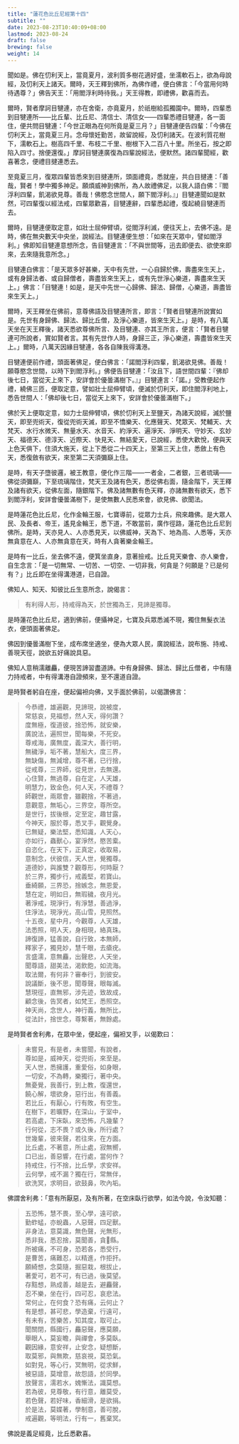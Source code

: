 ```yaml
---
title: "蓮花色比丘尼經第十四"
subtitle: ""
date: 2023-08-23T10:40:09+08:00
lastmod: 2023-08-24
draft: false
brewing: false
weight: 14
---
```



聞如是。佛在忉利天上，當竟夏月，波利質多樹花適好盛，坐濡軟石上，欲為母說經，及忉利天上諸天。爾時，天王釋到佛所，為佛作禮，便白佛言：「今當用何時待遇尊？」佛告天王：「用閻浮利時待我。」天王得教，即禮佛，歡喜而去。

爾時，賢者摩訶目犍連，亦在舍衛，亦竟夏月，於祇樹給孤獨園中。爾時，四輩悉到目犍連所——比丘輩、比丘尼、清信士、清信女——四輩悉禮目犍連，各一面住，便共問目犍連：「今世正眼為在何所竟是夏三月？」目犍連便告四輩：「今佛在忉利天上，當竟夏三月。念母懷妊勤苦，故留說經，及忉利諸天。在波利質花樹下，濡軟石上。樹高四千里、布枝二千里、樹根下入二百八十里。所坐石，按之即陷入四寸。捨便還復。」摩訶目犍連廣復為四輩說經法，便默然。諸四輩聞經，歡喜著念，便禮目揵連悉去。

至竟夏三月，復眾四輩皆悉來到目揵連所，頭面禮竟，悉就座，共白目揵連：「善哉，賢者！學中獨多神足。願煩威神到佛所，為人故禮佛足，以我人語白佛：『閻浮利四輩，飢渴欲見尊。善哉！佛愍念世間人，願下閻浮利。』」目犍連聞如是默然，可四輩復以經法戒，四輩眾歡喜，目犍連辭，四輩悉起禮，復起繞目犍連而去。

爾時，目犍連便取定意，如壯士屈伸臂頃，從閻浮利滅，便往天上，去佛不遠。是時，佛在無央數天中央坐，說經法。目犍連便生想：「如來在天眾中，譬如閻浮利。」佛即知目犍連意想所念，告目犍連言：「不與世間等，迅去即便去、欲使來即來，去來隨我意所念。」

目犍連白佛言：「是天眾多好甚樂，天中有先世，一心自歸於佛，壽盡來生天上，或有身歸法者、或自歸僧者，壽盡皆來生天上，或有先世淨心樂道，壽盡來生天上。」佛言：「目犍連！如是，是天中先世一心歸佛、歸法、歸僧，心樂道，壽盡皆來生天上。」

爾時，天王釋坐在佛前，意尊佛語及目犍連所言，即言：「賢者目犍連所說實如是。先世有身歸佛、歸法、歸比丘僧，及淨心樂道，皆來生天上。」是時，有八萬天坐在天王釋後，諸天悉欲尊佛所言、及目犍連、亦其王所言，便言：「賢者目犍連可所說者，實如賢者言。其有先世作人時，身歸三正，淨心樂道，壽盡皆來生天上。」爾時，八萬天因緣目犍連，各各自陳我得溝港。

目犍連便前作禮，頭面著佛足，便白佛言：「諾閻浮利四輩，飢渴欲見佛。善哉！願尊愍念世間，以時下到閻浮利。」佛便告目犍連：「汝且下，語世間四輩：『佛却後七日，當從天上來下，安詳會於優曇滿樹下。』」目犍連言：「諾。」受教便起作禮，繞佛三匝，便取定意，譬如壯士屈伸臂頃，便滅於忉利天，即住閻浮利地上，悉告世間人：「佛却後七日，當從天上來下，安詳會於優曇滿樹下。」

佛於天上便取定意，如力士屈伸臂頃，佛於忉利天上至鹽天，為諸天說經，滅於鹽天，即至兜術天，復從兜術天滅，即至不憍樂天、化應聲天、梵眾天、梵輔天、大梵天、水行水微天、無量水天、水音天、約淨天、遍淨天、淨明天、守妙天、玄妙天、福德天、德淳天、近際天、快見天、無結愛天，已說經，悉使大歡悅，便與天上色天俱下，住須大施天，從上下悉從二十四天上，至第三天上住，悉斂上有色天，悉復斂有欲天，來至第二天須彌巔上住。

是時，有天子墮彼邏，被王教意，便化作三階——一者金，二者銀，三者琉璃——佛從須彌巔，下至琉璃階住，梵天王及諸有色天，悉從佛右面，隨金階下，天王釋及諸有欲天，從佛左面，隨銀階下。佛及諸無數有色天釋，亦諸無數有欲天，悉下到閻浮利，安詳會優曇滿樹下，是使無數人民悉來會，欲見佛、欲聞法。

是時蓮花色比丘尼，化作金輪王服，七寶導前，從眾力士兵，飛來趣佛。是大眾人民、及長者、帝王，遙見金輪王，悉下道，不敢當前，廣作徑路，蓮花色比丘尼到佛所。是時，天亦見人、人亦悉見天，以佛威神，天為下、地為高、人悉等，天亦無貪意在人、人亦無貪意在天，時有人貪著樂金輪王。

是時有一比丘，坐去佛不遠，便箕坐直身，意著撿戒。比丘見天樂會、亦人樂會，自生念言：「是一切無常、一切苦、一切空、一切非我，何貪是？何願是？已是何有？」比丘即在坐得溝港道，已自證。

佛知人、知天、知彼比丘生意所念，說偈言：

> 有利得人形，持戒得為天，於世獨為王，見諦是獨尊。

是時蓮花色比丘尼，適到佛前，便攝神足，七寶及兵眾悉滅不現，獨住無髮衣法衣，便頭面著佛足。

佛因到優曇滿樹下坐，成布席坐適坐，便為大眾人民，廣說經法，說布施、持戒、善現天徑，說欲五好痛說具惡。

佛知人意稍濡離麤，便現苦諦習盡道諦。中有身歸佛、歸法、歸比丘僧者，中有隨力持戒者，中有得溝港自證頻來，至不還道自證。

是時賢者躬自在座，便起偏袒向佛，叉手面於佛前，以偈讚佛言：

> 今恭禮，雄遍觀，見諦現，說被度，  
> 常慈哀，見福想，然人天，得何讚？  
> 度無極，復道彼，捨恐怖，就安樂，  
> 廣說法，遍照世，聞每樂，不死安。  
> 尊戒海，廣無度，義深大，善行明，  
> 無穢淨，垢不著，慧船大，度三界，  
> 無缺傷，無減增，尊不著，已行捨，  
> 從戒尊，三界師，從見世，去無還。  
> 心住賢，無過尊，自在定，人天雄，  
> 明慧力，致金色，何人天，不禮尊？  
> 師觀世，兩眾會，雖觀捨，不著過，  
> 意觀意，無垢心，三界空，尊所空。  
> 是世行，拔後根，定至定，趣甘露，  
> 今神天，服於尊，悉叉手，觀覺身。  
> 已無疑，樂法堅，悉知識，人天心，  
> 亦如行，蟲獸心，宴淨然，愍苦槖。  
> 自恣化，在天下，正真定，收取易，  
> 意制念，伏彼信，天人世，覺獨尊。  
> 道德妙，與誰雙？觀尊形，何時厭？  
> 於三界，獨步行，戒義堅，若寶山。  
> 垂綺願，三界恐，捨嫉念，無恩愛，  
> 慧在定，明如日，無瑕穢，夜月光。  
> 著淨戒，現淨行，有淨慧，善過淨，  
> 住淨法，現淨光，高山雪，見照然。  
> 十五夜，星中月，今觀尊，人天雄，  
> 法悉照，明人天，身相現，絡真珠。  
> 諦復諦，猛善說，自行致，本無師，  
> 釋家子，獨見妙，慧千眼，去瘡疣。  
> 言盛濡，意無麤，出聲悲，人天坐，  
> 聞尊語，甜美法，渴飲飽，如流海。  
> 取法爾，有何非？審奉行，到彼安。  
> 說議斷，後不思，聞尊聲，眼每滅。  
> 慧現徑，直無邪，涉先迹，致故成，  
> 顧念後，告冥者，如梵王，悉照空。  
> 神天尚，念世人，神行義，無所比，  
> 從法計，捨世念，尊繫著，無餘處。

是時賢者舍利弗，在眾中坐，便起座，偏袒叉手，以偈歎曰：

> 未嘗見，有是者，未嘗聞，有說者，  
> 尊如是，威神天，從兜術，來至是。  
> 天人世，悉擁護，重愛俗，如身眼，  
> 一切安，不為轉，樂獨行，著中央。  
> 無憂覺，我善行，到上教，復還世，  
> 饒心解，壞欲身，惡行出，有善義。  
> 若比丘，有厭心，行有敗，有空生。  
> 在樹下，若曠野，在深山，于室中，  
> 若高處，下床臥，來恐怖，凡幾輩？  
> 行何從，志不畏？或久後，所行處？  
> 世幾輩，彼來聲，若往來，在方面。  
> 比丘處，不著意，所止處，寂無嚮，  
> 口已出，善惡響，在行處，當何作？  
> 持戒住，行不捨，比丘學，求安祥。  
> 云何學，戒不漏？獨在行，常無伴，  
> 欲洗冥，求明目，欲鼓鼻，吹內垢。

佛謂舍利弗：「意有所厭惡，及有所著，在空床臥行欲學，如法今說，令汝知聽：

> 五恐怖，慧不畏，至心學，遠可欲，  
> 勤蚱蜢，亦蛻蟲，人惡聲，四足獸。  
> 非身法，意莫識，無色聲，光無形，  
> 悉非我，悉忍捨，莫聞善，貪𨽁縣。  
> 所被痛，不可身，恐若各，悉受行，  
> 是曹苦，痛難忍，以精進，作拒扞。  
> 願綺想，念莫隨，掘惡栽，根拔止，  
> 著愛可，若不可，有已過，後莫望。  
> 存黠想，熟成善，越是去，避麤聲，  
> 忍不樂，坐在行，四可忍，哀悲法。  
> 常何止，在何食？恐有痛，云何止？  
> 有是想，甚可悲，學造棄，行遠可，  
> 有未有，苦樂苦，知其度，取可止。  
> 聞關閉，縣國行，麤惡聲，應莫願，  
> 舉眼人，莫妄瞻，與禪會，多莫臥。  
> 觀因緣，意安祥，止安念，疑想斷，  
> 取莫邪，與無欺，慈哀視，莫恐氣。  
> 如對見，等心行，冥無明，從求鮮，  
> 被惡語，莫增意，故怨語，於同學。  
> 放聲言，濡若水，媿慚法，識莫想。  
> 若為彼，見尊敬，有行意，離莫受，  
> 若色聲，若好味，香細滑，是欲捐。  
> 於是法，莫媟著，學制意，善可脫，  
> 戒遍觀，等明法，行有一，舊棄冥。

佛說是義足經竟，比丘悉歡喜。